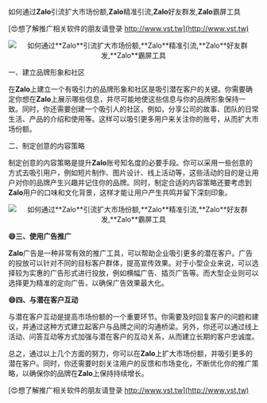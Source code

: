 如何通过**Zalo**引流扩大市场份额,**Zalo**精准引流,**Zalo**好友群发,**Zalo**霸屏工具

[😍想了解推广相关软件的朋友请登录 http://www.vst.tw](http://www.vst.tw)

 <center><img src="https://vst.tw/MP4/tuiguang/png/6.png" alt="如何通过**Zalo**引流扩大市场份额,**Zalo**精准引流,**Zalo**好友群发,**Zalo**霸屏工具"></center>

一、建立品牌形象和社区

在**Zalo**上建立一个有吸引力的品牌形象和社区是吸引潜在客户的关键。你需要确定你想在**Zalo**上展示哪些信息，并尽可能地使这些信息与你的品牌形象保持一致。同时，你还需要创建一个吸引人的社区，例如，分享公司的故事、团队的日常生活、产品的介绍和使用等。这样可以吸引更多用户来关注你的账号，从而扩大市场份额。

二、制定创意的内容策略

制定创意的内容策略是提升**Zalo**账号知名度的必要手段。你可以采用一些创意的方式去吸引用户，例如短片制作、图片设计、线上活动等，这些活动的目的是让用户对你的品牌产生兴趣并记住你的品牌。同时，制定合适的内容策略还要考虑到**Zalo**用户的口味和文化背景，这样才能让用户产生共鸣并留下深刻印象。

 <center><img src="https://vst.tw/MP4/tuiguang/png/1.png" alt="如何通过**Zalo**引流扩大市场份额,**Zalo**精准引流,**Zalo**好友群发,**Zalo**霸屏工具"></center>

**😄三、使用广告推广**

**Zalo**广告是一种非常有效的推广工具，可以帮助企业吸引更多的潜在客户。广告的投放可以针对不同的目标客户群体，提高宣传效果。对于小型企业来说，可以选择较为实惠的广告形式进行投放，例如横幅广告、插页广告等。而大型企业则可以选择更为精准的定向广告，以确保广告效果最大化。

**😄四、与潜在客户互动**

与潜在客户互动是提高市场份额的一个重要环节。你需要及时回复客户的问题和建议，并通过这种方式建立起客户与品牌之间的沟通桥梁。另外，你还可以通过线上活动、问答互动等方式加强与潜在客户的互动关系，从而建立长期的客户忠诚度。

总之，通过以上几个方面的努力，你可以在**Zalo**上扩大市场份额，并吸引更多的潜在客户。同时，你还需要时刻关注用户的反馈和市场变化，不断优化你的推广策略，以确保你的品牌在**Zalo**上保持持续增长。

[😍想了解推广相关软件的朋友请登录 http://www.vst.tw](http://www.vst.tw)



